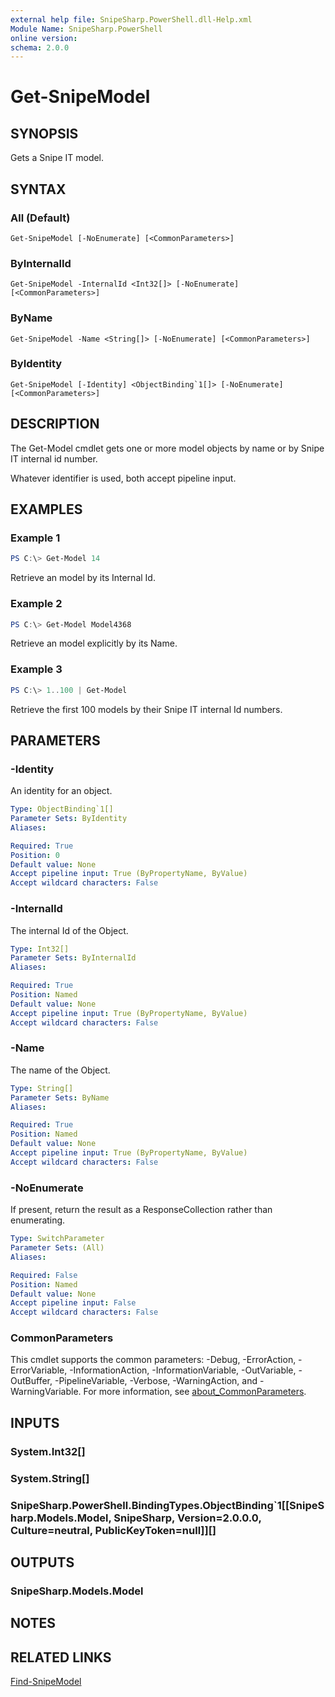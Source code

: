 ```yaml
---
external help file: SnipeSharp.PowerShell.dll-Help.xml
Module Name: SnipeSharp.PowerShell
online version:
schema: 2.0.0
---
```


# Get-SnipeModel

## SYNOPSIS
Gets a Snipe IT model.

## SYNTAX

### All (Default)
```
Get-SnipeModel [-NoEnumerate] [<CommonParameters>]
```

### ByInternalId
```
Get-SnipeModel -InternalId <Int32[]> [-NoEnumerate] [<CommonParameters>]
```

### ByName
```
Get-SnipeModel -Name <String[]> [-NoEnumerate] [<CommonParameters>]
```

### ByIdentity
```
Get-SnipeModel [-Identity] <ObjectBinding`1[]> [-NoEnumerate] [<CommonParameters>]
```

## DESCRIPTION
The Get-Model cmdlet gets one or more model objects by name or by Snipe IT internal id number.

Whatever identifier is used, both accept pipeline input.

## EXAMPLES

### Example 1
```powershell
PS C:\> Get-Model 14
```

Retrieve an model by its Internal Id.

### Example 2
```powershell
PS C:\> Get-Model Model4368
```

Retrieve an model explicitly by its Name.

### Example 3
```powershell
PS C:\> 1..100 | Get-Model
```

Retrieve the first 100 models by their Snipe IT internal Id numbers.

## PARAMETERS

### -Identity
An identity for an object.

```yaml
Type: ObjectBinding`1[]
Parameter Sets: ByIdentity
Aliases:

Required: True
Position: 0
Default value: None
Accept pipeline input: True (ByPropertyName, ByValue)
Accept wildcard characters: False
```

### -InternalId
The internal Id of the Object.

```yaml
Type: Int32[]
Parameter Sets: ByInternalId
Aliases:

Required: True
Position: Named
Default value: None
Accept pipeline input: True (ByPropertyName, ByValue)
Accept wildcard characters: False
```

### -Name
The name of the Object.

```yaml
Type: String[]
Parameter Sets: ByName
Aliases:

Required: True
Position: Named
Default value: None
Accept pipeline input: True (ByPropertyName, ByValue)
Accept wildcard characters: False
```

### -NoEnumerate
If present, return the result as a ResponseCollection rather than enumerating.

```yaml
Type: SwitchParameter
Parameter Sets: (All)
Aliases:

Required: False
Position: Named
Default value: None
Accept pipeline input: False
Accept wildcard characters: False
```

### CommonParameters
This cmdlet supports the common parameters: -Debug, -ErrorAction, -ErrorVariable, -InformationAction, -InformationVariable, -OutVariable, -OutBuffer, -PipelineVariable, -Verbose, -WarningAction, and -WarningVariable. For more information, see [about_CommonParameters](http://go.microsoft.com/fwlink/?LinkID=113216).

## INPUTS

### System.Int32[]

### System.String[]

### SnipeSharp.PowerShell.BindingTypes.ObjectBinding`1[[SnipeSharp.Models.Model, SnipeSharp, Version=2.0.0.0, Culture=neutral, PublicKeyToken=null]][]

## OUTPUTS

### SnipeSharp.Models.Model

## NOTES

## RELATED LINKS

[Find-SnipeModel](Find-SnipeModel.md)
